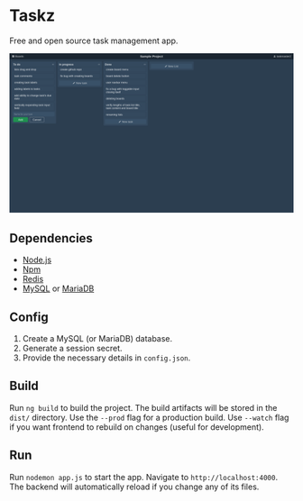 # Taskz
Free and open source task management app.

![screenshot](screenshot.png?raw=true)

## Dependencies
- [Node.js](https://nodejs.org)
- [Npm](https://npmjs.com)
- [Redis](https://redis.io)
- [MySQL](https://mysql.com) or [MariaDB](https://mariadb.org)

## Config
1. Create a MySQL (or MariaDB) database.
2. Generate a session secret.
3. Provide the necessary details in `config.json`.

## Build
Run `ng build` to build the project. The build artifacts will be stored in the `dist/` directory. Use the `--prod` flag for a production build. Use `--watch` flag if you want frontend to rebuild on changes (useful for development).

## Run
Run `nodemon app.js` to start the app. Navigate to `http://localhost:4000`. The backend will automatically reload if you change any of its files.